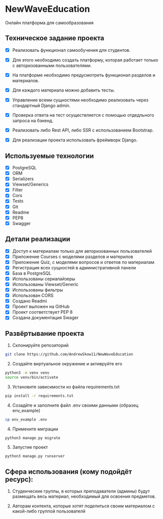 # NewWaveEducation

Онлайн платформа для самообразования

## Техническое задание проекта

- [x] Реализовать функционал самообучения для студентов.

- [x] Для этого необходимо создать платформу, которая работает только с авторизованными пользователями.

- [x] На платформе необходимо предусмотреть функционал разделов и материалов.

- [x] Для каждого материала можно добавить тесты.

- [x] Управление всеми сущностями необходимо реализовать через стандартный Django admin.

- [x] Проверка ответа на тест осуществляется с помощью отдедльного запроса на бэкенд.

- [x] Реализовать либо Rest API, либо SSR с использованием Bootstrap.

- [x] Для реализации проекта использовать фреймворк Django.

## Используемые технологии

- [x] PostgreSQL
- [x] ORM
- [x] Serializers
- [x] Viewset/Generics
- [x] Filter
- [x] Cors
- [x] Tests
- [x] Git
- [x] Readme
- [x] PEP8
- [x] Swagger

## Детали реализации

- [x] Доступ к материалам только для авторизованных пользователей
- [x] Приложение Courses c моделями разделов и материлов
- [x] Приложение Quiz, с моделями вопросов и ответов по материалам
- [x] Регистрация всех сущностей в административной панели
- [x] База в PostgreSQL
- [x] Использованы сериалайзеры
- [x] Использованы Viewset/Generic
- [x] Использованы фильтры
- [x] Использован CORS
- [x] Создано Readmi
- [x] Проект выложен на GitHub
- [x] Проект соответствует PEP 8
- [x] Создана документация Swager

## Развёртывание проекта

1. Склонируйте репозиторий
```sh
git clone https://github.com/AndrewSkow11/NewWaveEducation
```

2. Создайте виртуальное окружение и активруйте его
```sh
python3 -m venv venv
source venv/bin/activate
```

3. Установите зависимости из файла requirements.txt
```bash
pip install -r requirements.txt
```

4. Созадйте и заполните файл .env своими данными (образец env_example)
```bash
cp env_example .env
```

4. Примените миграции
```bash
python3 manage.py migrate 
```

5. Запустие проект
```bash
python3 manage.py runserver
```


## Сфера использования (кому подойдёт ресурс):

1. Студенческие группы, в которых преподаватели (админы) будут размещать весь материал, необходимый для освоения предметов. 

2. Авторам контента, которые хотят поделиться своим материалом с какой-либо группой пользователй

